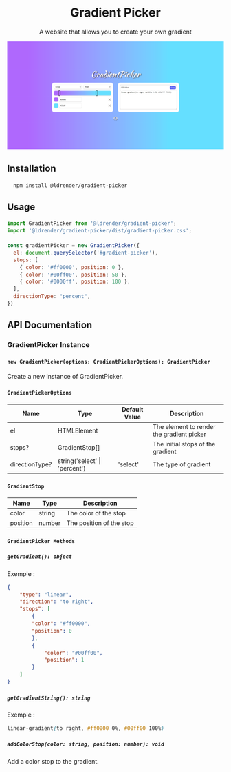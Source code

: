 
<h1 align="center">Gradient Picker</h1>

<p align="center">A website that allows you to create your own gradient</p>

![image](https://github.com/LDrender/gradient-picker/blob/master/gradient-picker-exemple.png)

## Installation

```bash 
  npm install @ldrender/gradient-picker
```

## Usage

```javascript
import GradientPicker from '@ldrender/gradient-picker';
import '@ldrender/gradient-picker/dist/gradient-picker.css';

const gradientPicker = new GradientPicker({
  el: document.querySelector('#gradient-picker'),
  stops: [
    { color: '#ff0000', position: 0 },
    { color: '#00ff00', position: 50 },
    { color: '#0000ff', position: 100 },
  ],
  directionType: "percent",
})
```

## API Documentation

### GradientPicker Instance

#### `new GradientPicker(options: GradientPickerOptions): GradientPicker`

Create a new instance of GradientPicker.

#### `GradientPickerOptions`

| Name | Type | Default Value | Description |
| --- | --- | --- | --- |
| el | HTMLElement | | The element to render the gradient picker |
| stops? | GradientStop[] | | The initial stops of the gradient |
| directionType? | string('select' \| 'percent') | 'select' | The type of gradient |

#### `GradientStop`

| Name | Type | Description |
| --- | --- | --- |
| color | string | The color of the stop |
| position | number | The position of the stop |

#### `GradientPicker Methods`

##### `getGradient(): object`

Exemple :
```json
{
    "type": "linear",
    "direction": "to right",
    "stops": [
        {
        "color": "#ff0000",
        "position": 0
        },
        {
            "color": "#00ff00",
            "position": 1
        }
    ]
}
```

##### `getGradientString(): string`

Exemple :
```css
linear-gradient(to right, #ff0000 0%, #00ff00 100%)
```

##### `addColorStop(color: string, position: number): void`

Add a color stop to the gradient.

